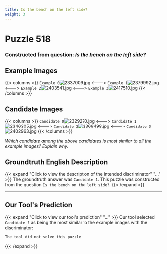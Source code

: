```yaml
---
title: Is the bench on the left side?
weight: 3
---
```


# Puzzle 518
### Constructed from question: _Is the bench on the left side?_


## Example Images
{{< columns >}}
`Example 0`![2337009.jpg](/gqa_images/2337009.jpg)
<--->
`Example 1`![2379992.jpg](/gqa_images/2379992.jpg)
<--->
`Example 2`![2403541.jpg](/gqa_images/2403541.jpg)
<--->
`Example 3`![2417510.jpg](/gqa_images/2417510.jpg)
{{< /columns >}}

## Candidate Images
{{< columns >}}
`Candidate 0`![2329270.jpg](/gqa_images/2329270.jpg)
<--->
`Candidate 1`![2346305.jpg](/gqa_images/2346305.jpg)
<--->
`Candidate 2`![2369498.jpg](/gqa_images/2369498.jpg)
<--->
`Candidate 3`![2402963.jpg](/gqa_images/2402963.jpg)
{{< /columns >}}

*Which candidate among the above candidates is most similar to all the example images? Explain why.*

## Groundtruth English Description

{{< expand "Click to view the description of the intended discriminator" "..." >}}
The groundtruth answer was `Candidate 1`. This puzzle was constructed from the question `Is the bench on the left side?`.
{{< /expand >}}

---

## Our Tool's Prediction

{{< expand "Click to view our tool's prediction" "..." >}}
Our tool selected `Candidate ?` as being the most similar to the example images with the discriminator:
```plaintext
The tool did not solve this puzzle
```
{{< /expand >}}
